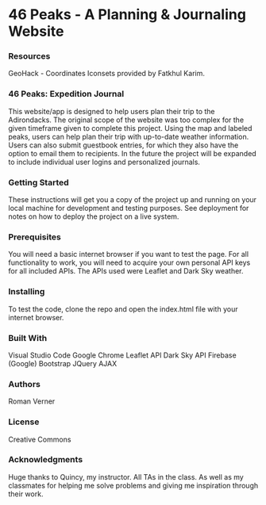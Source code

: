 # 46 Peaks - A Planning & Journaling Website

### Resources
GeoHack - Coordinates
Iconsets provided by Fatkhul Karim.

### 46 Peaks: Expedition Journal
This website/app is designed to help users plan their trip to the Adirondacks.
The original scope of the website was too complex for the given timeframe given to complete this project.
Using the map and labeled peaks, users can help plan their trip with up-to-date weather information.
Users can also submit guestbook entries, for which they also have the option to email them to recipients.
In the future the project will be expanded to include individual user logins and personalized journals.

### Getting Started
These instructions will get you a copy of the project up and running on your local machine for development and testing purposes. See deployment for notes on how to deploy the project on a live system.

### Prerequisites
You will need a basic internet browser if you want to test the page. For all functionality to work,
you will need to acquire your own personal API keys for all included APIs. The APIs used
were Leaflet and Dark Sky weather.

### Installing
To test the code, clone the repo and open the index.html file with your internet browser.

### Built With
Visual Studio Code
Google Chrome
Leaflet API
Dark Sky API
Firebase (Google)
Bootstrap
JQuery
AJAX

### Authors
Roman Verner

### License
Creative Commons

### Acknowledgments
Huge thanks to Quincy, my instructor. All TAs in the class. As well as
my classmates for helping me solve problems and giving me inspiration
through their work.
